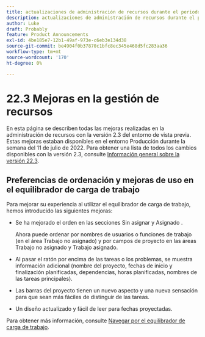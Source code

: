 ```yaml
---
title: actualizaciones de administración de recursos durante el periodo de tiempo de la versión 2.3
description: actualizaciones de administración de recursos durante el periodo de tiempo de la versión 2.3
author: Luke
draft: Probably
feature: Product Announcements
exl-id: 4be185e7-12b1-49af-973e-c6eb3e134d38
source-git-commit: be4904f0b37870c1bfc8ec345e468d5fc283aa36
workflow-type: tm+mt
source-wordcount: '170'
ht-degree: 0%

---
```


# 22.3 Mejoras en la gestión de recursos

En esta página se describen todas las mejoras realizadas en la administración de recursos con la versión 2.3 del entorno de vista previa. Estas mejoras estaban disponibles en el entorno Producción durante la semana del 11 de julio de 2022. Para obtener una lista de todos los cambios disponibles con la versión 2.3, consulte [Información general sobre la versión 22.3](../../../product-announcements/product-releases/22.3-release-activity/22-3-release-overview.md).

## Preferencias de ordenación y mejoras de uso en el equilibrador de carga de trabajo

Para mejorar su experiencia al utilizar el equilibrador de carga de trabajo, hemos introducido las siguientes mejoras:

* Se ha mejorado el orden en las secciones Sin asignar y Asignado .

   Ahora puede ordenar por nombres de usuarios o funciones de trabajo (en el área Trabajo no asignado) y por campos de proyecto en las áreas Trabajo no asignado y Trabajo asignado.

* Al pasar el ratón por encima de las tareas o los problemas, se muestra información adicional (nombre del proyecto, fechas de inicio y finalización planificadas, dependencias, horas planificadas, nombres de las tareas principales).

* Las barras del proyecto tienen un nuevo aspecto y una nueva sensación para que sean más fáciles de distinguir de las tareas.

* Un diseño actualizado y fácil de leer para fechas proyectadas.


Para obtener más información, consulte [Navegar por el equilibrador de carga de trabajo](/help/quicksilver/resource-mgmt/workload-balancer/navigate-the-workload-balancer.md).

